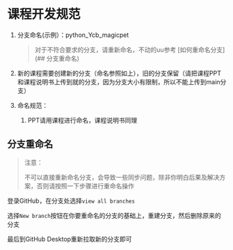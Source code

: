 # 课程开发规范

1. 分支命名(示例）：python_Ycb_magicpet

   > 对于不符合要求的分支，请重新命名，不动的uu参考 [如何重命名分支](## 分支重命名)

2. 新的课程需要创建新的分支（命名参照如上），旧的分支保留（请把课程PPT和课程说明书上传到就的分支，因为分支大小有限制，所以不能上传到main分支）
3. 命名规范：
   1. PPT请用课程进行命名，课程说明书同理

## 分支重命名

> 注意：
>
> 不可以直接重新命名分支，会导致一些同步问题，除非你明白后果及解决方案，否则请按照一下步骤进行重命名操作

登录GitHub，在分支处选择`view all branches`

选择`New branch`按钮在你要重命名的分支的基础上，重建分支，然后删除原来的分支

最后到GitHub Desktop重新拉取新的分支即可